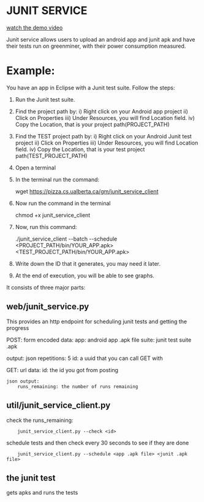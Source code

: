# JUNIT SERVICE

[watch the demo video](https://archive.org/details/junit_greenminer)

Junit service allows users to upload an android app and junit apk and have their tests run on greenminer, with their power consumption measured.

# Example: 
You have an app in Eclipse with a Junit test suite. Follow the steps:
1) Run the Junit test suite.
2) Find the project path by:
   i) Right click on your Android app project
   ii) Click on Properties
   iii) Under Resources, you will find Location field.
   iv) Copy the Location, that is your project path(PROJECT_PATH)
3) Find the TEST project path by:
   i) Right click on your Android Junit test project
   ii) Click on Properties
   iii) Under Resources, you will find Location field.
   iv) Copy the Location, that is your test project path(TEST_PROJECT_PATH)
4) Open a terminal
5) In the terminal run the command:

    wget https://pizza.cs.ualberta.ca/gm/junit_service_client

6) Now run the command in the terminal

    chmod +x junit_service_client

7) Now, run this command:
   
    ./junit_service_client --batch <your Team Name > --schedule <PROJECT_PATH/bin/YOUR_APP.apk>    <TEST_PROJECT_PATH/bin/YOUR_APP.apk> 

8) Write down the ID that it generates, you may need it later.
9) At the end of execution, you will be able to see graphs.


It consists of three major parts:

## web/junit_service.py

This provides an http endpoint for scheduling junit tests and getting the progress

POST: form encoded data:
         app: android app .apk file
         suite: junit test suite .apk

output: json
        repetitions: 5
        id: a uuid that you can call GET with

GET:
    url data:
        id: the id you got from posting

    json output:
        runs_remaining: the number of runs remaining

## util/junit_service_client.py

check the runs_remaining:

        junit_service_client.py --check <id>

schedule tests and then check every 30 seconds to see if they are done

        junit_service_client.py --schedule <app .apk file> <junit .apk file>

## the junit test

gets apks and runs the tests

